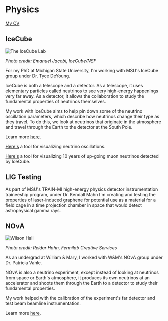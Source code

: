 # Physics

[My CV](https://drive.google.com/file/d/1yQzwlnJj1ycz4T_zf2YMDENvdketqPxl/view?usp=sharing)

## IceCube

![The IceCube Lab](https://icecube.wisc.edu/wp-content/uploads/galleries/Landscapes/gal_Landscapes_icl_moonlight_RGB.jpg)

*Photo credit: Emanuel Jacobi, IceCube/NSF*

For my PhD at Michigan State University, I'm working with MSU's IceCube group under Dr. Tyce DeYoung.

IceCube is both a telescope and a detector. As a telescope, it uses elementary particles called neutrinos to see very high-energy happenings very far away. As a detector, it allows the collaboration to study the fundamental properties of neutrinos themselves.

My work with IceCube aims to help pin down some of the neutrino oscillation parameters, which describe how neutrinos change their type as they travel. To do this, we look at neutrinos that originate in the atmosphere and travel through the Earth to the detector at the South Pole.

Learn more [here](https://icecube.wisc.edu/science/icecube/).

[Here's](https://philippeller.github.io/osc.html) a tool for visualizing neutrino oscillations.

[Here's](https://user-web.icecube.wisc.edu/~lulu/globe_AR/webcity/ngc1068/) a tool for visualizing 10 years of up-going muon neutrinos detected by IceCube.

## LIG Testing

As part of MSU's TRAIN-MI high-energy physics detector instrumentation traineeship program, under Dr. Kendall Mahn I'm creating and testing the properties of laser-induced graphene for potential use as a material for a field cage in a time projection chamber in space that would detect astrophysical gamma rays.

## NOνA

![Wilson Hall](https://mod.fnal.gov/mod/stillphotos/2013/0100/13-0146-02D.jpg)

*Photo credit: Reidar Hahn, Fermilab Creative Services*

As an undergrad at William & Mary, I worked with W&M's NOνA group under Dr. Patricia Vahle.

NOνA is also a neutrino experiment, except instead of looking at neutrinos from space or Earth's atmosphere, it produces its own neutrinos at an accelerator and shoots them through the Earth to a detector to study their fundamental properties.

My work helped with the calibration of the experiment's far detector and test beam beamline instrumentation.

Learn more [here](https://novaexperiment.fnal.gov/how-does-nova-work/).

